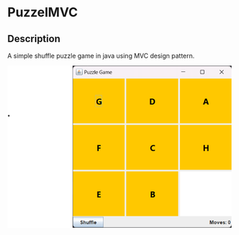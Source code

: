 # PuzzelMVC

## Description

A simple shuffle puzzle game in java using MVC design pattern.

![imgw](screen.png)
